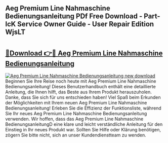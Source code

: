 ## Aeg Premium Line Nahmaschine Bedienungsanleitung PDf Free Download - Part-lcK Service Owner Guide - User Repair Edition WjsLT

# <h2><a href="http://df10evh.blite.top/?on=Aeg+Premium+Line+Nahmaschine+Bedienungsanleitung">🔗Download 👉🔴 Aeg Premium Line Nahmaschine Bedienungsanleitung</a></h2>

[![Aeg Premium Line Nahmaschine Bedienungsanleitung new download](https://i.imgur.com/lujVjoI.png)](http://df10evh.blite.top/?on=Aeg+Premium+Line+Nahmaschine+Bedienungsanleitung)
Beginnen Sie Ihre Reise noch heute mit Aeg Premium Line Nahmaschine Bedienungsanleitung! Dieses Benutzerhandbuch enthält eine detaillierte Anleitung, die Ihnen hilft, das Beste aus Ihrem Produkt herauszuholen. Danke, dass Sie sich für uns entschieden haben! Viel Spaß beim Erkunden der Möglichkeiten mit Ihrem neuen Aeg Premium Line Nahmaschine Bedienungsanleitung! Erleben Sie die Effizienz der Funktionsliste, während Sie Ihr neues Aeg Premium Line Nahmaschine Bedienungsanleitung verwenden. Wir hoffen, dass das Aeg Premium Line Nahmaschine BedienungsanleitungD eine klare und leicht verständliche Anleitung für den Einstieg in Ihr neues Produkt war. Sollten Sie Hilfe oder Klärung benötigen, zögern Sie bitte nicht, sich an unser Kundendienstteam zu wenden.
